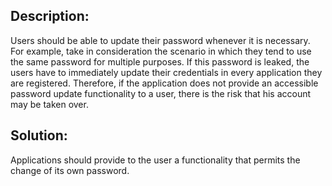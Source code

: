 ## Description:

Users should be able to update their password whenever it is necessary. For example, take in consideration the scenario in which they tend to use the same password for multiple purposes. If this password is leaked, the users have to immediately update their credentials in every application they are registered. Therefore, if the application does not provide an accessible password update functionality to a user, there is the risk that his account may be taken over.

## Solution:

Applications should provide to the user a functionality that permits the change of its own password.	

